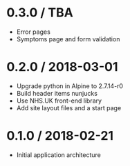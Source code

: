 0.3.0 / TBA
=======
- Error pages
- Symptoms page and form validation

0.2.0 / 2018-03-01
=======
- Upgrade python in Alpine to 2.7.14-r0
- Build header items nunjucks
- Use NHS.UK front-end library 
- Add site layout files and a start page

0.1.0 / 2018-02-21
=======
- Initial application architecture
